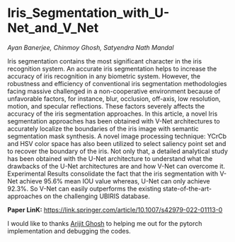 # Iris_Segmentation_with_U-Net_and_V_Net

_Ayan Banerjee, Chinmoy Ghosh, Satyendra Nath Mandal_

Iris segmentation contains the most significant character in the iris recognition system. An accurate iris segmentation helps to increase the accuracy of iris recognition in any biometric system. However, the robustness and efficiency of conventional iris segmentation methodologies facing massive challenged in a non-cooperative environment because of unfavorable factors, for instance, blur, occlusion, off-axis, low resolution, motion, and specular reflections. These factors severely affects the accuracy of the iris segmentation approaches. In this article, a novel Iris segmentation approaches has been obtained with V-Net architectures to accurately localize the boundaries of the iris image with semantic segmentation mask synthesis. A novel image processing technique: YCrCb and HSV color space has also been utilized to select saliency point set and to recover the boundary of the iris. Not only that, a detailed analytical study has been obtained with the U-Net architecture to understand what the drawbacks of the U-Net architectures are and how V-Net can overcome it. Experimental Results consolidate the fact that the iris segmentation with V-Net achieve 95.6\% mean IOU value whereas, U-Net can only achieve 92.3\%. So V-Net can easily outperforms the existing state-of-the-art-approaches on the challenging UBIRIS database.

**Paper LinK:** https://link.springer.com/article/10.1007/s42979-022-01113-0

I would like to thanks [Arijit Ghosh](https://github.com/arijit-hub) to helping me out for the pytorch implementation and debugging the codes.

